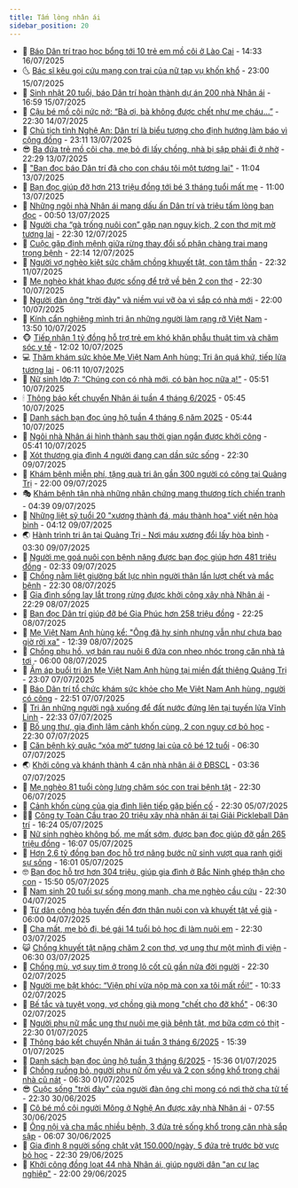 ```yaml
---
title: Tấm lòng nhân ái
sidebar_position: 20
---
```


<!-- dantri-tam-long-nhan-ai:START -->
- 🌝 [Báo Dân trí trao học bổng tới 10 trẻ em mồ côi ở Lào Cai](https://dantri.com.vn/tam-long-nhan-ai/bao-dan-tri-trao-hoc-bong-toi-10-tre-em-mo-coi-o-lao-cai-20250716184028836.htm) - 14:33 16/07/2025
- 🌜 [Bác sĩ kêu gọi cứu mạng con trai của nữ tạp vụ khốn khổ](https://dantri.com.vn/tam-long-nhan-ai/bac-si-keu-goi-cuu-mang-con-trai-cua-nu-tap-vu-khon-kho-20250714152622958.htm) - 23:00 15/07/2025
- 👀 [Sinh nhật 20 tuổi, báo Dân trí hoàn thành dự án 200 nhà Nhân ái](https://dantri.com.vn/tam-long-nhan-ai/sinh-nhat-20-tuoi-bao-dan-tri-hoan-thanh-du-an-200-nha-nhan-ai-20250715175432237.htm) - 16:59 15/07/2025
- 🚀 [Cậu bé mồ côi nức nở: “Bà ơi, bà không được chết như mẹ cháu...”](https://dantri.com.vn/tam-long-nhan-ai/cau-be-mo-coi-nuc-no-ba-oi-ba-khong-duoc-chet-nhu-me-chau-20250710162754100.htm) - 22:30 14/07/2025
- 🦅 [Chủ tịch tỉnh Nghệ An: Dân trí là biểu tượng cho định hướng làm báo vì cộng đồng](https://dantri.com.vn/tam-long-nhan-ai/chu-tich-tinh-nghe-an-dan-tri-la-bieu-tuong-cho-dinh-huong-lam-bao-vi-cong-dong-20250617150548589.htm) - 23:11 13/07/2025
- 😎 [Ba đứa trẻ mồ côi cha, mẹ bỏ đi lấy chồng, nhà bị sập phải đi ở nhờ](https://dantri.com.vn/tam-long-nhan-ai/ba-dua-tre-mo-coi-cha-me-bo-di-lay-chong-nha-bi-sap-phai-di-o-nho-20250709142136497.htm) - 22:29 13/07/2025
- 🎡 [&quot;Bạn đọc báo Dân trí đã cho con cháu tôi một tương lai&quot;](https://dantri.com.vn/tam-long-nhan-ai/ban-doc-bao-dan-tri-da-cho-con-chau-toi-mot-tuong-lai-20250712231934152.htm) - 11:04 13/07/2025
- 🌮 [Bạn đọc giúp đỡ hơn 213 triệu đồng tới bé 3 tháng tuổi mất mẹ](https://dantri.com.vn/tam-long-nhan-ai/ban-doc-giup-do-hon-213-trieu-dong-toi-be-3-thang-tuoi-mat-me-20250712104040800.htm) - 11:00 13/07/2025
- 💼 [Những ngôi nhà Nhân ái mang dấu ấn Dân trí và triệu tấm lòng bạn đọc](https://dantri.com.vn/tam-long-nhan-ai/nhung-ngoi-nha-nhan-ai-mang-dau-an-dan-tri-va-trieu-tam-long-ban-doc-20250710225447145.htm) - 00:50 13/07/2025
- 🎊 [Người cha “gà trống nuôi con” gặp nạn nguy kịch, 2 con thơ mịt mờ tương lai](https://dantri.com.vn/tam-long-nhan-ai/nguoi-cha-ga-trong-nuoi-con-gap-nan-nguy-kich-2-con-tho-mit-mo-tuong-lai-20250710150538950.htm) - 22:30 12/07/2025
- 📝 [Cuộc gặp định mệnh giữa rừng thay đổi số phận chàng trai mang trọng bệnh](https://dantri.com.vn/tam-long-nhan-ai/cuoc-gap-dinh-menh-giua-rung-thay-doi-so-phan-chang-trai-mang-trong-benh-20250619145053066.htm) - 22:14 12/07/2025
- 🤗 [Người vợ nghèo kiệt sức chăm chồng khuyết tật, con tâm thần](https://dantri.com.vn/tam-long-nhan-ai/nguoi-vo-ngheo-kiet-suc-cham-chong-khuyet-tat-con-tam-than-20250709184743938.htm) - 22:32 11/07/2025
- 🌈 [Mẹ nghèo khát khao được sống để trở về bên 2 con thơ](https://dantri.com.vn/tam-long-nhan-ai/me-ngheo-khat-khao-duoc-song-de-tro-ve-ben-2-con-tho-20250708125320004.htm) - 22:30 10/07/2025
- 🌝 [Người đàn ông &quot;trời đày&quot; và niềm vui vỡ òa vì sắp có nhà mới](https://dantri.com.vn/tam-long-nhan-ai/nguoi-dan-ong-troi-day-va-niem-vui-vo-oa-vi-sap-co-nha-moi-20250710225618505.htm) - 22:00 10/07/2025
- 🦒 [Kính cẩn nghiêng mình tri ân những người làm rạng rỡ Việt Nam](https://dantri.com.vn/tam-long-nhan-ai/kinh-can-nghieng-minh-tri-an-nhung-nguoi-lam-rang-ro-viet-nam-20250710172931340.htm) - 13:50 10/07/2025
- 🐵 [Tiếp nhận 1 tỷ đồng hỗ trợ trẻ em khó khăn phẫu thuật tim và chăm sóc y tế](https://dantri.com.vn/tam-long-nhan-ai/tiep-nhan-1-ty-dong-ho-tro-tre-em-kho-khan-phau-thuat-tim-va-cham-soc-y-te-20250710185718082.htm) - 12:02 10/07/2025
- 💻 [Thăm khám sức khỏe Mẹ Việt Nam Anh hùng: Tri ân quá khứ, tiếp lửa tương lai](https://dantri.com.vn/tam-long-nhan-ai/tham-kham-suc-khoe-me-viet-nam-anh-hung-tri-an-qua-khu-tiep-lua-tuong-lai-20250710102948979.htm) - 06:11 10/07/2025
- 🦆 [Nữ sinh lớp 7: “Chúng con có nhà mới, có bàn học nữa ạ!”](https://dantri.com.vn/tam-long-nhan-ai/nu-sinh-lop-7-chung-con-co-nha-moi-co-ban-hoc-nua-a-20250705123739917.htm) - 05:51 10/07/2025
- 🕯 [Thông báo kết chuyển Nhân ái tuần 4 tháng 6/2025](https://dantri.com.vn/tam-long-nhan-ai/thong-bao-ket-chuyen-nhan-ai-tuan-4-thang-62025-20250710110303209.htm) - 05:45 10/07/2025
- 🤩 [Danh sách bạn đọc ủng hộ tuần 4 tháng 6 năm 2025](https://dantri.com.vn/tam-long-nhan-ai/danh-sach-ban-doc-ung-ho-tuan-4-thang-6-nam-2025-20250710105640355.htm) - 05:44 10/07/2025
- 🎡 [Ngôi nhà Nhân ái hình thành sau thời gian ngắn được khởi công](https://dantri.com.vn/tam-long-nhan-ai/ngoi-nha-nhan-ai-hinh-thanh-sau-thoi-gian-ngan-duoc-khoi-cong-20250709214500415.htm) - 05:41 10/07/2025
- 🤠 [Xót thương gia đình 4 người đang cạn dần sức sống](https://dantri.com.vn/tam-long-nhan-ai/xot-thuong-gia-dinh-4-nguoi-dang-can-dan-suc-song-20250708000258389.htm) - 22:30 09/07/2025
- 🌋 [Khám bệnh miễn phí, tặng quà tri ân gần 300 người có công tại Quảng Trị](https://dantri.com.vn/tam-long-nhan-ai/kham-benh-mien-phi-tang-qua-tri-an-gan-300-nguoi-co-cong-tai-quang-tri-20250709181630933.htm) - 22:00 09/07/2025
- 🎭 [Khám bệnh tận nhà những nhân chứng mang thương tích chiến tranh](https://dantri.com.vn/tam-long-nhan-ai/kham-benh-tan-nha-nhung-nhan-chung-mang-thuong-tich-chien-tranh-20250708182544054.htm) - 04:39 09/07/2025
- 🤠 [Những liệt sỹ tuổi 20 &quot;xương thành đá, máu thành hoa&quot; viết nên hòa bình](https://dantri.com.vn/tam-long-nhan-ai/nhung-liet-sy-tuoi-20-xuong-thanh-da-mau-thanh-hoa-viet-nen-hoa-binh-20250709071924250.htm) - 04:12 09/07/2025
- 🌏 [Hành trình tri ân tại Quảng Trị - Nơi máu xương đổi lấy hòa bình](https://dantri.com.vn/tam-long-nhan-ai/hanh-trinh-tri-an-tai-quang-tri-noi-mau-xuong-doi-lay-hoa-binh-20250708185907597.htm) - 03:30 09/07/2025
- 🚀 [Người mẹ goá nuôi con bệnh nặng được bạn đọc giúp hơn 481 triệu đồng](https://dantri.com.vn/tam-long-nhan-ai/nguoi-me-goa-nuoi-con-benh-nang-duoc-ban-doc-giup-hon-481-trieu-dong-20250708172822652.htm) - 02:33 09/07/2025
- 🚀 [Chồng nằm liệt giường bất lực nhìn người thân lần lượt chết và mắc bệnh](https://dantri.com.vn/tam-long-nhan-ai/chong-nam-liet-giuong-bat-luc-nhin-nguoi-than-lan-luot-chet-va-mac-benh-20250705174311048.htm) - 22:30 08/07/2025
- 👹 [Gia đình sống lay lắt trong rừng được khởi công xây nhà Nhân ái](https://dantri.com.vn/tam-long-nhan-ai/gia-dinh-song-lay-lat-trong-rung-duoc-khoi-cong-xay-nha-nhan-ai-20250708190918337.htm) - 22:29 08/07/2025
- 🫶 [Bạn đọc Dân trí giúp đỡ bé Gia Phúc hơn 258 triệu đồng](https://dantri.com.vn/tam-long-nhan-ai/ban-doc-dan-tri-giup-do-be-gia-phuc-hon-258-trieu-dong-20250708193050361.htm) - 22:25 08/07/2025
- 🐻 [Mẹ Việt Nam Anh hùng kể: &quot;Ông đã hy sinh nhưng vẫn như chưa bao giờ rời xa&quot;](https://dantri.com.vn/tam-long-nhan-ai/me-viet-nam-anh-hung-ke-ong-da-hy-sinh-nhung-van-nhu-chua-bao-gio-roi-xa-20250708172434451.htm) - 12:39 08/07/2025
- 🌋 [Chồng phụ hồ, vợ bán rau nuôi 6 đứa con nheo nhóc trong căn nhà tả tơi](https://dantri.com.vn/tam-long-nhan-ai/chong-phu-ho-vo-ban-rau-nuoi-6-dua-con-nheo-nhoc-trong-can-nha-ta-toi-20250630212802249.htm) - 06:00 08/07/2025
- 🧰 [Ấm áp buổi tri ân Mẹ Việt Nam Anh hùng tại miền đất thiêng Quảng Trị](https://dantri.com.vn/tam-long-nhan-ai/am-ap-buoi-tri-an-me-viet-nam-anh-hung-tai-mien-dat-thieng-quang-tri-20250707211834386.htm) - 23:07 07/07/2025
- 💄 [Báo Dân trí tổ chức khám sức khỏe cho Mẹ Việt Nam Anh hùng, người có công](https://dantri.com.vn/tam-long-nhan-ai/bao-dan-tri-to-chuc-kham-suc-khoe-cho-me-viet-nam-anh-hung-nguoi-co-cong-20250707132325785.htm) - 22:51 07/07/2025
- 🌝 [Tri ân những người ngã xuống để đất nước đứng lên tại tuyến lửa Vĩnh Linh](https://dantri.com.vn/tam-long-nhan-ai/tri-an-nhung-nguoi-nga-xuong-de-dat-nuoc-dung-len-tai-tuyen-lua-vinh-linh-20250707165506275.htm) - 22:33 07/07/2025
- 🔭 [Bố ung thư, gia đình lâm cảnh khốn cùng, 2 con nguy cơ bỏ học](https://dantri.com.vn/tam-long-nhan-ai/bo-ung-thu-gia-dinh-lam-canh-khon-cung-2-con-nguy-co-bo-hoc-20250705132257923.htm) - 22:30 07/07/2025
- 🦒 [Căn bệnh kỳ quặc “xóa mờ” tương lai của cô bé 12 tuổi](https://dantri.com.vn/tam-long-nhan-ai/can-benh-ky-quac-xoa-mo-tuong-lai-cua-co-be-12-tuoi-20250622163358867.htm) - 06:30 07/07/2025
- 🌏 [Khởi công và khánh thành 4 căn nhà nhân ái ở ĐBSCL](https://dantri.com.vn/tam-long-nhan-ai/khoi-cong-va-khanh-thanh-4-can-nha-nhan-ai-o-dbscl-20250707060849485.htm) - 03:36 07/07/2025
- 🦣 [Mẹ nghèo 81 tuổi còng lưng chăm sóc con trai bệnh tật](https://dantri.com.vn/tam-long-nhan-ai/me-ngheo-81-tuoi-cong-lung-cham-soc-con-trai-benh-tat-20250704164441345.htm) - 22:30 06/07/2025
- 🤗 [Cảnh khốn cùng của gia đình liên tiếp gặp biến cố](https://dantri.com.vn/tam-long-nhan-ai/canh-khon-cung-cua-gia-dinh-lien-tiep-gap-bien-co-20250605112221463.htm) - 22:30 05/07/2025
- 🧑‍🏫 [Công ty Toàn Cầu trao 20 triệu xây nhà nhân ái tại Giải Pickleball Dân trí](https://dantri.com.vn/tam-long-nhan-ai/cong-ty-toan-cau-trao-20-trieu-xay-nha-nhan-ai-tai-giai-pickleball-dan-tri-20250705201806865.htm) - 16:24 05/07/2025
- 🤠 [Nữ sinh nghèo không bố, mẹ mất sớm, được bạn đọc giúp đỡ gần 265 triệu đồng](https://dantri.com.vn/tam-long-nhan-ai/nu-sinh-ngheo-khong-bo-me-mat-som-duoc-ban-doc-giup-do-gan-265-trieu-dong-20250704110215728.htm) - 16:07 05/07/2025
- 🦆 [Hơn 2,6 tỷ đồng bạn đọc hỗ trợ nâng bước nữ sinh vượt qua ranh giới sự sống](https://dantri.com.vn/tam-long-nhan-ai/hon-26-ty-dong-ban-doc-ho-tro-nang-buoc-nu-sinh-vuot-qua-ranh-gioi-su-song-20250705144138728.htm) - 16:01 05/07/2025
- 🤓 [Bạn đọc hỗ trợ hơn 304 triệu, giúp gia đình ở Bắc Ninh ghép thận cho con](https://dantri.com.vn/tam-long-nhan-ai/ban-doc-ho-tro-hon-304-trieu-giup-gia-dinh-o-bac-ninh-ghep-than-cho-con-20250705133435780.htm) - 15:50 05/07/2025
- 🫶 [Nam sinh 20 tuổi sự sống mong manh, cha mẹ nghèo cầu cứu](https://dantri.com.vn/tam-long-nhan-ai/nam-sinh-20-tuoi-su-song-mong-manh-cha-me-ngheo-cau-cuu-20250606153413848.htm) - 22:30 04/07/2025
- 🎊 [Từ dân công hỏa tuyến đến đơn thân nuôi con và khuyết tật về già](https://dantri.com.vn/tam-long-nhan-ai/tu-dan-cong-hoa-tuyen-den-don-than-nuoi-con-va-khuyet-tat-ve-gia-20250702231054665.htm) - 06:00 04/07/2025
- 🦏 [Cha mất, mẹ bỏ đi, bé gái 14 tuổi bỏ học đi làm nuôi em](https://dantri.com.vn/tam-long-nhan-ai/cha-mat-me-bo-di-be-gai-14-tuoi-bo-hoc-di-lam-nuoi-em-20250604152655349.htm) - 22:30 03/07/2025
- 😺 [Chồng khuyết tật nặng chăm 2 con thơ, vợ ung thư một mình đi viện](https://dantri.com.vn/tam-long-nhan-ai/chong-khuyet-tat-nang-cham-2-con-tho-vo-ung-thu-mot-minh-di-vien-20250601173706814.htm) - 06:30 03/07/2025
- 🥰 [Chồng mù, vợ suy tim ở trong lô cốt cũ gần nửa đời người](https://dantri.com.vn/tam-long-nhan-ai/chong-mu-vo-suy-tim-o-trong-lo-cot-cu-gan-nua-doi-nguoi-20250614074306116.htm) - 22:30 02/07/2025
- 🚀 [Người mẹ bật khóc: “Viện phí vừa nộp mà con xa tôi mất rồi!”](https://dantri.com.vn/tam-long-nhan-ai/nguoi-me-bat-khoc-vien-phi-vua-nop-ma-con-xa-toi-mat-roi-20250702113846013.htm) - 10:33 02/07/2025
- 🌁 [Bế tắc và tuyệt vọng, vợ chồng già mong &quot;chết cho đỡ khổ&quot;](https://dantri.com.vn/tam-long-nhan-ai/be-tac-va-tuyet-vong-vo-chong-gia-mong-chet-cho-do-kho-20250612101632035.htm) - 06:30 02/07/2025
- 🚀 [Người phụ nữ mắc ung thư nuôi mẹ già bệnh tật, mơ bữa cơm có thịt](https://dantri.com.vn/tam-long-nhan-ai/nguoi-phu-nu-mac-ung-thu-nuoi-me-gia-benh-tat-mo-bua-com-co-thit-20250620143839225.htm) - 22:30 01/07/2025
- 🤗 [Thông báo kết chuyển Nhân ái tuần 3 tháng 6/2025](https://dantri.com.vn/tam-long-nhan-ai/thong-bao-ket-chuyen-nhan-ai-tuan-3-thang-62025-20250701214433154.htm) - 15:39 01/07/2025
- 💫 [Danh sách bạn đọc ủng hộ tuần 3 tháng 6/2025](https://dantri.com.vn/tam-long-nhan-ai/danh-sach-ban-doc-ung-ho-tuan-3-thang-62025-20250701213928197.htm) - 15:36 01/07/2025
- 💼 [Chồng ruồng bỏ, người phụ nữ ốm yếu và 2 con sống khổ trong chái nhà cũ nát](https://dantri.com.vn/tam-long-nhan-ai/chong-ruong-bo-nguoi-phu-nu-om-yeu-va-2-con-song-kho-trong-chai-nha-cu-nat-20250603141447226.htm) - 06:30 01/07/2025
- 😎 [Cuộc sống &quot;trời đày&quot; của người đàn ông chỉ mong có nơi thờ cha tử tế](https://dantri.com.vn/tam-long-nhan-ai/cuoc-song-troi-day-cua-nguoi-dan-ong-chi-mong-co-noi-tho-cha-tu-te-20250616131251752.htm) - 22:30 30/06/2025
- 🥳 [Cô bé mồ côi người Mông ở Nghệ An được xây nhà Nhân ái](https://dantri.com.vn/tam-long-nhan-ai/co-be-mo-coi-nguoi-mong-o-nghe-an-duoc-xay-nha-nhan-ai-20250630114630166.htm) - 07:55 30/06/2025
- 📝 [Ông nội và cha mắc nhiều bệnh, 3 đứa trẻ sống khổ trong căn nhà sắp sập](https://dantri.com.vn/tam-long-nhan-ai/ong-noi-va-cha-mac-nhieu-benh-3-dua-tre-song-kho-trong-can-nha-sap-sap-20250610202721618.htm) - 06:07 30/06/2025
- 🦄 [Gia đình 8 người sống chật vật 150.000/ngày, 5 đứa trẻ trước bờ vực bỏ học](https://dantri.com.vn/tam-long-nhan-ai/gia-dinh-8-nguoi-song-chat-vat-150000ngay-5-dua-tre-truoc-bo-vuc-bo-hoc-20250626184159467.htm) - 22:30 29/06/2025
- 💼 [Khởi công đồng loạt 44 nhà Nhân ái, giúp người dân &quot;an cư lạc nghiệp&quot;](https://dantri.com.vn/tam-long-nhan-ai/khoi-cong-dong-loat-44-nha-nhan-ai-giup-nguoi-dan-an-cu-lac-nghiep-20250704231636083.htm) - 22:00 29/06/2025<!-- dantri-tam-long-nhan-ai:END -->
